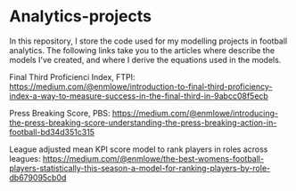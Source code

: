 # Analytics-projects
In this repository, I store the code used for my modelling projects in football analytics. The following links take you to the articles where describe the models I've created, and where I derive the equations used in the models. 

Final Third Proficienci Index, FTPI: https://medium.com/@enmlowe/introduction-to-final-third-proficiency-index-a-way-to-measure-success-in-the-final-third-in-9abcc08f5ecb

Press Breaking Score, PBS: https://medium.com/@enmlowe/introducing-the-press-breaking-score-understanding-the-press-breaking-action-in-football-bd34d351c315

League adjusted mean KPI score model to rank players in roles across leagues: https://medium.com/@enmlowe/the-best-womens-football-players-statistically-this-season-a-model-for-ranking-players-by-role-db679095cb0d
